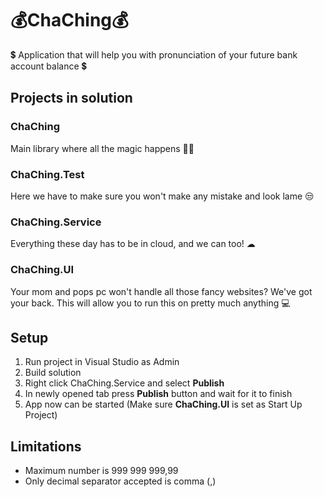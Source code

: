 # 💰ChaChing💰

💲 Application that will help you with pronunciation of your future bank account balance 💲

## Projects in solution

### **ChaChing**

Main library where all the magic happens 🧙‍♂️

### **ChaChing.Test**

Here we have to make sure you won't make any mistake and look lame 😒

### **ChaChing.Service**

Everything these day has to be in cloud, and we can too! ☁

### **ChaChing.UI**

Your mom and pops pc won't handle all those fancy websites? We've got your back. This will allow you to run this on pretty much anything 💻

## Setup

1. Run project in Visual Studio as Admin
2. Build solution
3. Right click ChaChing.Service and select **Publish**
4. In newly opened tab press **Publish** button and wait for it to finish
5. App now can be started (Make sure **ChaChing.UI** is set as Start Up Project)

## Limitations

- Maximum number is 999 999 999,99
- Only decimal separator accepted is comma (,)
